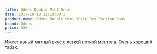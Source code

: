 ```yaml
---
title: Odens Double Mint Snus
date: 2017-10-18 12:19:00 Z
product-name: Odens Double Mint White Dry Portion Snus
brand: Odens
price: 550
---
```


Имеет явный мятный вкус с легкой ноткой ментола. Очень хороший табак.